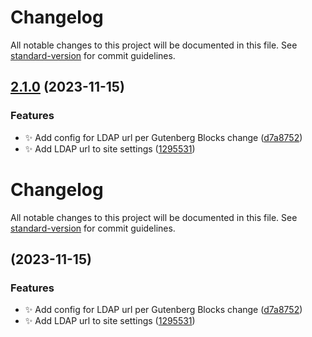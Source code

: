 # Changelog

All notable changes to this project will be documented in this file. See [standard-version](https://github.com/conventional-changelog/standard-version) for commit guidelines.

## [2.1.0](https://github.com/ucsc/ucsc-service-blocks/compare/v1.1.22...v2.1.0) (2023-11-15)


### Features

* :sparkles: Add config for LDAP url per Gutenberg Blocks change ([d7a8752](https://github.com/ucsc/ucsc-service-blocks/commit/d7a875223202caca57b6def6453834905a6fb546))
* :sparkles: Add LDAP url to site settings ([1295531](https://github.com/ucsc/ucsc-service-blocks/commit/1295531054b92085ecd94ffcdff1a9dc3c32dfba))

# Changelog

All notable changes to this project will be documented in this file. See [standard-version](https://github.com/conventional-changelog/standard-version) for commit guidelines.

## [](https://github.com/ucsc/ucsc-service-blocks/compare/v1.1.22...v) (2023-11-15)


### Features

* :sparkles: Add config for LDAP url per Gutenberg Blocks change ([d7a8752](https://github.com/ucsc/ucsc-service-blocks/commit/d7a875223202caca57b6def6453834905a6fb546))
* :sparkles: Add LDAP url to site settings ([1295531](https://github.com/ucsc/ucsc-service-blocks/commit/1295531054b92085ecd94ffcdff1a9dc3c32dfba))
